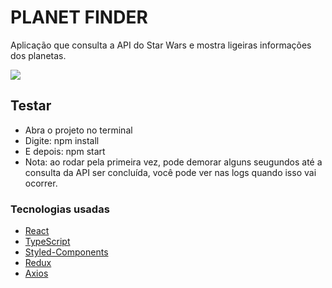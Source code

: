 
# PLANET FINDER
Aplicação que consulta a API do Star Wars e mostra ligeiras informações dos planetas.

  ![](https://media3.giphy.com/media/J5eV9ZRqAOrUROepmp/giphy.gif)
  
  <h2>Testar</h2>
  
  - Abra o projeto no terminal
  - Digite: npm install 
  - E depois: npm start
  - Nota: ao rodar pela primeira vez, pode demorar alguns seugundos até a consulta da API ser concluída, você pode ver nas logs quando isso vai ocorrer.
  
  <h3>Tecnologias usadas</h3>
  
- [React](https://pt-br.reactjs.org/)
- [TypeScript](https://www.typescriptlang.org/)
- [Styled-Components](https://styled-components.com/)
- [Redux](https://redux.js.org/)
- [Axios](https://github.com/axios/axios)
